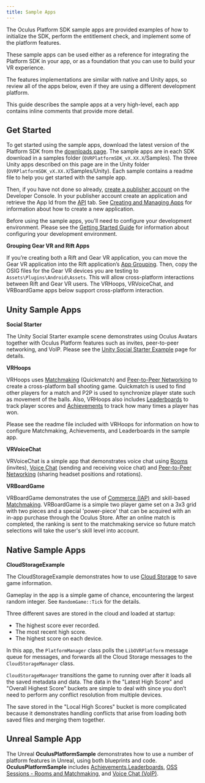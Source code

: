 ```yaml
---
title: Sample Apps
---
```


The Oculus Platform SDK sample apps are provided examples of how to initialize the SDK, perform the entitlement check, and implement some of the platform features.

These sample apps can be used either as a reference for integrating the Platform SDK in your app, or as a foundation that you can use to build your VR experience.

The features implementations are similar with native and Unity apps, so review all of the apps below, even if they are using a different development platform. 

This guide describes the sample apps at a very high-level, each app contains inline comments that provide more detail. 

## Get Started

To get started using the sample apps, download the latest version of the Platform SDK from the [downloads page](/downloads/). The sample apps are in each SDK download in a samples folder (`OVRPlatformSDK_vX.XX.X`/Samples). The three Unity apps described on this page are in the Unity folder (`OVRPlatformSDK_vX.XX.X`/Samples/Unity). Each sample contains a readme file to help you get started with the sample app. 

Then, if you have not done so already, [create a publisher account](/publish-guidelines/) on the Developer Console. In your publisher account create an application and retrieve the App Id from the [API](https://dashboard.oculus.com/app/api) tab. See [Creating and Managing Apps](/distribute/latest/concepts/publish-create-app/) for information about how to create a new application.

Before using the sample apps, you'll need to configure your development environment. Please see the [Getting Started Guide](/documentation/platform/latest/concepts/book-pgsg/) for information about configuring your development environment. 

**Grouping Gear VR and Rift Apps**

If you’re creating both a Rift and Gear VR application, you can move the Gear VR application into the Rift application’s [App Grouping](/distribute/latest/concepts/publish-create-app/). Then, copy the OSIG files for the Gear VR devices you are testing to `Assets\Plugins\Android\Assets`. This will allow cross-platform interactions between Rift and Gear VR users. The VRHoops, VRVoiceChat, and VRBoardGame apps below support cross-platform interaction. 

## Unity Sample Apps

**Social Starter**

The Unity Social Starter example scene demonstrates using Oculus Avatars together with Oculus Platform features such as invites, peer-to-peer networking, and VoIP. Please see the [Unity Social Starter Example](/documentation/avatarsdk/latest/concepts/legacy-avatars-sdk-unity-example-social/) page for details.

**VRHoops**

VRHoops uses [Matchmaking](/documentation/platform/latest/concepts/dg-matchmaking-1intro/) (Quickmatch) and [Peer-to-Peer Networking](/documentation/platform/latest/concepts/dg-p2p/) to create a cross-platform ball shooting game. Quickmatch is used to find other players for a match and P2P is used to synchronize player state such as movement of the balls. Also, VRHoops also includes [Leaderboards](/documentation/platform/latest/concepts/dg-cc-leaderboards/) to track player scores and [Achievements](/documentation/platform/latest/concepts/dg-achievements/) to track how many times a player has won.

Please see the readme file included with VRHoops for information on how to configure Matchmaking, Achievements, and Leaderboards in the sample app. 

**VRVoiceChat**

VRVoiceChat is a simple app that demonstrates voice chat using [Rooms](/documentation/platform/latest/concepts/dg-rooms/) (invites), [Voice Chat](/documentation/platform/latest/concepts/dg-cc-voip/) (sending and receiving voice chat) and [Peer-to-Peer Networking](/documentation/platform/latest/concepts/dg-p2p/) (sharing headset positions and rotations).

**VRBoardGame**

VRBoardGame demonstrates the use of [Commerce (IAP)](/documentation/platform/latest/concepts/dg-iap/) and skill-based [Matchmaking](/documentation/platform/latest/concepts/dg-matchmaking-1intro/). VRBoardGame is a simple two player game set on a 3x3 grid with two pieces and a special 'power-piece' that can be acquired with an in-app purchase through the Oculus Store. After an online match is completed, the ranking is sent to the matchmaking service so future match selections will take the user's skill level into account.

## Native Sample Apps

**CloudStorageExample**

The CloudStorageExample demonstrates how to use [Cloud Storage](/documentation/platform/latest/concepts/dg-cc-cloud-storage/) to save game information.

Gameplay in the app is a simple game of chance, encountering the largest random integer. See `RandomGame::Tick` for the details.

 Three different saves are stored in the cloud and loaded at startup:

* The highest score ever recorded.
* The most recent high score.
* The highest score on each device.


In this app, the `PlatformManager` class polls the `LibOVRPlatform` message queue for messages, and forwards all the Cloud Storage messages to the `CloudStorageManager` class.

`CloudStorageManager` transitions the game to running over after it loads all the saved metadata and data. The data in the "Latest High Score" and "Overall Highest Score" buckets are simple to deal with since you don’t need to perform any conflict resolution from multiple devices.

The save stored in the "Local High Scores" bucket is more complicated because it demonstrates handling conflicts that arise from loading both saved files and merging them together.

## Unreal Sample App

The Unreal **OculusPlatformSample** demonstrates how to use a number of platform features in Unreal, using both blueprints and code. **OculusPlatformSample** includes [Achievements](/documentation/platform/latest/concepts/dg-achievements/),[Leaderboards](/documentation/platform/latest/concepts/dg-cc-leaderboards/), [OSS Sessions - Rooms and Matchmaking](/documentation/platform/latest/concepts/dg-oss-sessions/), and [Voice Chat (VoIP)](/documentation/platform/latest/concepts/dg-cc-voip/).
